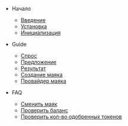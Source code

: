 - Начало

  - [Введение](intro.md)
  - [Установка](install.md)
  - [Инициализация](init.md)

- Guide

  - [Спрос](demand.md)
  - [Предложение](offer.md)
  - [Результат](result.md)
  - [Создание маяка](lighthouse.md)
  - [Провайдер маяка](provider.md)

- FAQ

  - [Сменить маяк](change-lighthouse.md)
  - [Проверить баланс](balance.md)
  - [Проверить кол-во одобренных токенов](allowance.md)
